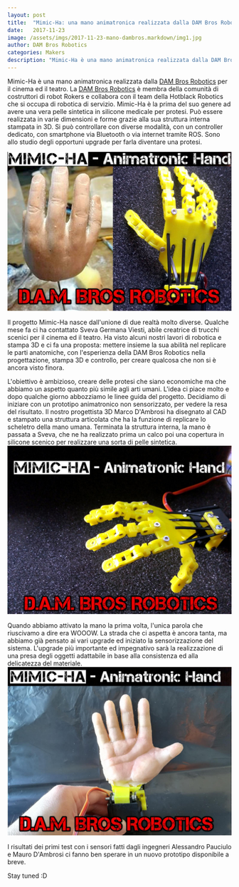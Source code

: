 ```yaml
---
layout: post
title:  "Mimic-Ha: una mano animatronica realizzata dalla DAM Bros Robotics"
date:   2017-11-23
image: /assets/imgs/2017-11-23-mano-dambros.markdown/img1.jpg
author: DAM Bros Robotics
categories: Makers
description: "Mimic-Ha è una mano animatronica realizzata dalla DAM Bros Robotics per il cinema ed il teatro"
---
```


Mimic-Ha è una mano animatronica realizzata dalla [DAM Bros Robotics](http://www.dambrosrobotics.it/) per il cinema ed il teatro.
La [DAM Bros Robotics](http://www.dambrosrobotics.it/) è membra della comunità di costruttori di robot Rokers e collabora con il team della Hotblack Robotics che si occupa di robotica di servizio. Mimic-Ha è la prima del suo genere ad avere una vera pelle sintetica in silicone medicale per protesi.  Può essere realizzata in varie dimensioni e forme grazie alla sua struttura interna stampata in 3D. Si può controllare con diverse modalità, con un controller dedicato, con smartphone via Bluetooth o via internet tramite ROS. Sono allo studio degli opportuni upgrade per farla diventare una protesi.

![Foto Mimic-Ha_0.jpg](/assets/imgs/2017-11-23-mano-dambros.markdown/img1.jpg)

Il progetto Mimic-Ha nasce dall'unione di due realtà molto diverse. Qualche mese fa ci ha contattato Sveva Germana Viesti, abile creatrice di trucchi scenici per il cinema ed il teatro. Ha visto alcuni nostri lavori di robotica e stampa 3D e ci  fa una proposta: mettere insieme la sua abilità nel replicare le parti anatomiche, con l'esperienza della DAM Bros Robotics nella progettazione, stampa 3D e controllo, per creare qualcosa che non si è ancora visto finora.

L'obiettivo è ambizioso, creare delle protesi che siano economiche ma che abbiamo un aspetto quanto più simile agli arti umani. L'idea ci piace molto e dopo qualche giorno abbozziamo le linee guida del progetto.
Decidiamo di iniziare con un prototipo animatronico non sensorizzato, per vedere la resa del risultato.
Il nostro progettista 3D Marco D'Ambrosi ha disegnato al CAD  e stampato una struttura articolata che ha la funzione di replicare lo scheletro della mano umana. Terminata la struttura interna, la mano è passata a Sveva, che ne ha realizzato prima un calco poi una copertura in silicone scenico per realizzare una sorta di pelle sintetica.
![Foto Mimic-Ha_0.jpg](/assets/imgs/2017-11-23-mano-dambros.markdown/img2.jpg)

Quando abbiamo attivato la mano la prima volta, l'unica parola che riuscivamo a dire era WOOOW.
La strada che ci aspetta è ancora tanta, ma abbiamo già pensato ai vari upgrade ed iniziato la sensorizzazione del sistema. L'upgrade più importante ed impegnativo sarà la realizzazione di una presa degli oggetti adattabile in base alla consistenza ed alla delicatezza del materiale.
![Foto Mimic-Ha_0.jpg](/assets/imgs/2017-11-23-mano-dambros.markdown/img3.jpg)


I risultati dei primi test con i sensori fatti dagli ingegneri Alessandro Pauciulo e Mauro D'Ambrosi ci fanno ben sperare in un nuovo prototipo disponibile a breve.


Stay tuned :D
